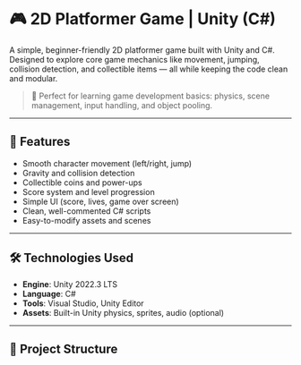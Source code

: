 # 🎮 2D Platformer Game | Unity (C#)

A simple, beginner-friendly 2D platformer game built with Unity and C#. Designed to explore core game mechanics like movement, jumping, collision detection, and collectible items — all while keeping the code clean and modular.

> 🌟 Perfect for learning game development basics: physics, scene management, input handling, and object pooling.

---

## 🚀 Features

- Smooth character movement (left/right, jump)
- Gravity and collision detection
- Collectible coins and power-ups
- Score system and level progression
- Simple UI (score, lives, game over screen)
- Clean, well-commented C# scripts
- Easy-to-modify assets and scenes

---

## 🛠 Technologies Used

- **Engine**: Unity 2022.3 LTS  
- **Language**: C#  
- **Tools**: Visual Studio, Unity Editor  
- **Assets**: Built-in Unity physics, sprites, audio (optional)  

---

## 📂 Project Structure

